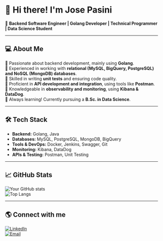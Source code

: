 # 👋 Hi there! I'm Jose Pasini

🚀 **Backend Software Engineer | Golang Developer | Technical Programmer | Data Science Student**  

---  

## 💻 About Me  
🔹 Passionate about backend development, mainly using **Golang**.  
🔹 Experienced in working with **relational (MySQL, BigQuery, PostgreSQL) and NoSQL (MongoDB) databases**.  
🔹 Skilled in writing **unit tests** and ensuring code quality.  
🔹 Proficient in **API development and integration**, using tools like **Postman**.  
🔹 Knowledgeable in **observability and monitoring**, using **Kibana & DataDog**.  
🔹 Always learning! Currently pursuing a **B.Sc. in Data Science**.  

---

## 🛠️ Tech Stack  
- **Backend:** Golang, Java  
- **Databases:** MySQL, PostgreSQL, MongoDB, BigQuery  
- **Tools & DevOps:** Docker, Jenkins, Swagger, Git  
- **Monitoring:** Kibana, DataDog  
- **APIs & Testing:** Postman, Unit Testing  

---

## 📈 GitHub Stats  
![Your GitHub stats](https://github-readme-stats.vercel.app/api?username=TU-USUARIO&show_icons=true&theme=radical)  
![Top Langs](https://github-readme-stats.vercel.app/api/top-langs/?username=TU-USUARIO&layout=compact&theme=radical)  

---

## 🌎 Connect with me  
[![LinkedIn](https://img.shields.io/badge/LinkedIn-Profile-blue?style=flat&logo=linkedin)](https://www.linkedin.com/in/pasini-jose)  
[![Email](https://img.shields.io/badge/Email-Contact-blue?style=flat&logo=gmail)](mailto:josepasini.17@gmail.com)  
